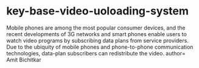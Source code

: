 # key-base-video-uoloading-system
Mobile phones are among the most popular consumer devices, and the recent developments of 3G networks and smart phones enable users to watch video programs by subscribing data plans from service providers. Due to the ubiquity of mobile phones and phone-to-phone communication technologies, data-plan subscribers can redistribute the video.
author= Amit Bichitkar
